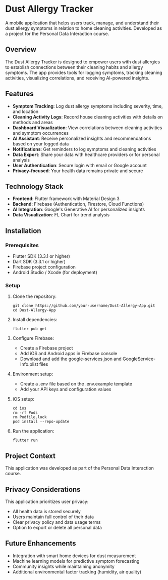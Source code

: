 # Dust Allergy Tracker

A mobile application that helps users track, manage, and understand their dust allergy symptoms in relation to home cleaning activities. Developed as a project for the Personal Data Interaction course.

## Overview

The Dust Allergy Tracker is designed to empower users with dust allergies to establish connections between their cleaning habits and allergy symptoms. The app provides tools for logging symptoms, tracking cleaning activities, visualizing correlations, and receiving AI-powered insights.

## Features

- **Symptom Tracking**: Log dust allergy symptoms including severity, time, and location
- **Cleaning Activity Logs**: Record house cleaning activities with details on methods and areas
- **Dashboard Visualization**: View correlations between cleaning activities and symptom occurrences
- **AI Assistant**: Receive personalized insights and recommendations based on your logged data
- **Notifications**: Get reminders to log symptoms and cleaning activities
- **Data Export**: Share your data with healthcare providers or for personal analysis
- **User Authentication**: Secure login with email or Google account
- **Privacy-focused**: Your health data remains private and secure

## Technology Stack

- **Frontend**: Flutter framework with Material Design 3
- **Backend**: Firebase (Authentication, Firestore, Cloud Functions)
- **AI Integration**: Google's Generative AI for personalized insights
- **Data Visualization**: FL Chart for trend analysis

## Installation

### Prerequisites

- Flutter SDK (3.3.1 or higher)
- Dart SDK (3.3.1 or higher)
- Firebase project configuration
- Android Studio / Xcode (for deployment)

### Setup

1. Clone the repository:

   ```
   git clone https://github.com/your-username/Dust-Allergy-App.git
   cd Dust-Allergy-App
   ```

2. Install dependencies:

   ```
   flutter pub get
   ```

3. Configure Firebase:

   - Create a Firebase project
   - Add iOS and Android apps in Firebase console
   - Download and add the google-services.json and GoogleService-Info.plist files

4. Environment setup:

   - Create a .env file based on the .env.example template
   - Add your API keys and configuration values

5. iOS setup:

   ```
   cd ios
   rm -rf Pods
   rm Podfile.lock
   pod install --repo-update
   ```

6. Run the application:
   ```
   flutter run
   ```

## Project Context

This application was developed as part of the Personal Data Interaction course.

## Privacy Considerations

This application prioritizes user privacy:

- All health data is stored securely
- Users maintain full control of their data
- Clear privacy policy and data usage terms
- Option to export or delete all personal data

## Future Enhancements

- Integration with smart home devices for dust measurement
- Machine learning models for predictive symptom forecasting
- Community insights while maintaining anonymity
- Additional environmental factor tracking (humidity, air quality)


